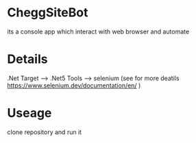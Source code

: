 # CheggSiteBot
its a console app which interact with web browser and automate

# Details

.Net Target --> .Net5
Tools --> selenium  (see for more deatils https://www.selenium.dev/documentation/en/ )

# Useage

clone repository and run it

